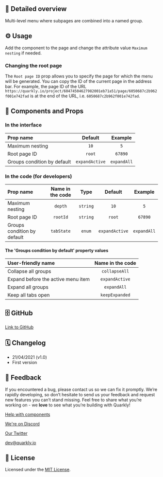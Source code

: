 ## 📖 Detailed overview

Multi-level menu where subpages are combined into a named group.

## ⚙️ Usage

Add the component to the page and change the attribute value `Maximum nesting` if needed.

### Changing the root page

The `Root page ID` prop allows you to specify the page for which the menu will be generated. You can copy the ID of the current page in the address bar. For example, the page ID of the URL `https://quarkly.io/project/60474504627982001eb71a51/page/6050687c2b962f001e742fad` is at the end of the URL, i.e. `6050687c2b962f001e742fad`.

## 🧩 Components and Props

### In the interface

| Prop name                   |    Default     |   Example   |
| :-------------------------- | :------------: | :---------: |
| Maximum nesting             |      `10`      |     `5`     |
| Root page ID                |     `root`     |   `67890`   |
| Groups condition by default | `expandActive` | `expandAll` |

### In the code (for developers)

| Prop name                   | Name in the code |   Type   |    Default     |   Example   |
| :-------------------------- | :--------------: | :------: | :------------: | :---------: |
| Maximum nesting             |     `depth`      | `string` |      `10`      |     `5`     |
| Root page ID                |     `rootId`     | `string` |     `root`     |   `67890`   |
| Groups condition by default |    `tabState`    |  `enum`  | `expandActive` | `expandAll` |

#### The 'Groups condition by default' property values

| User-friendly name                 | Name in the code |
| :--------------------------------- | :--------------: |
| Collapse all groups                |  `collapseAll`   |
| Expand before the active menu item |  `expandActive`  |
| Expand all groups                  |   `expandAll`    |
| Keep all tabs open                 |  `keepExpanded`  |

## 🗄 GitHub

[Link to GitHub](https://github.com/quarkly/community-kit/blob/master/src/MenuWithGroups.js)

## 🗓 Changelog

-   21/04/2021 (v1.0)
-   First version

## 📮 Feedback

If you encountered a bug, please contact us so we can fix it promptly. We’re rapidly developing, so don’t hesitate to send us your feedback and request new features you can’t stand missing. Feel free to share what you’re working on - we **love** to see what you’re building with Quarkly!

[Help with components](https://community.quarkly.io/c/requests/11)

[We're on Discord](https://discord.gg/SuF9vCMJGW)

[Our Twitter](https://twitter.com/quarklyapp)

[dev@quarkly.io](mailto:dev@quarkly.io)

## 📝 License

Licensed under the [MIT License](https://raw.githubusercontent.com/quarkly/community-kit/master/LICENSE).
